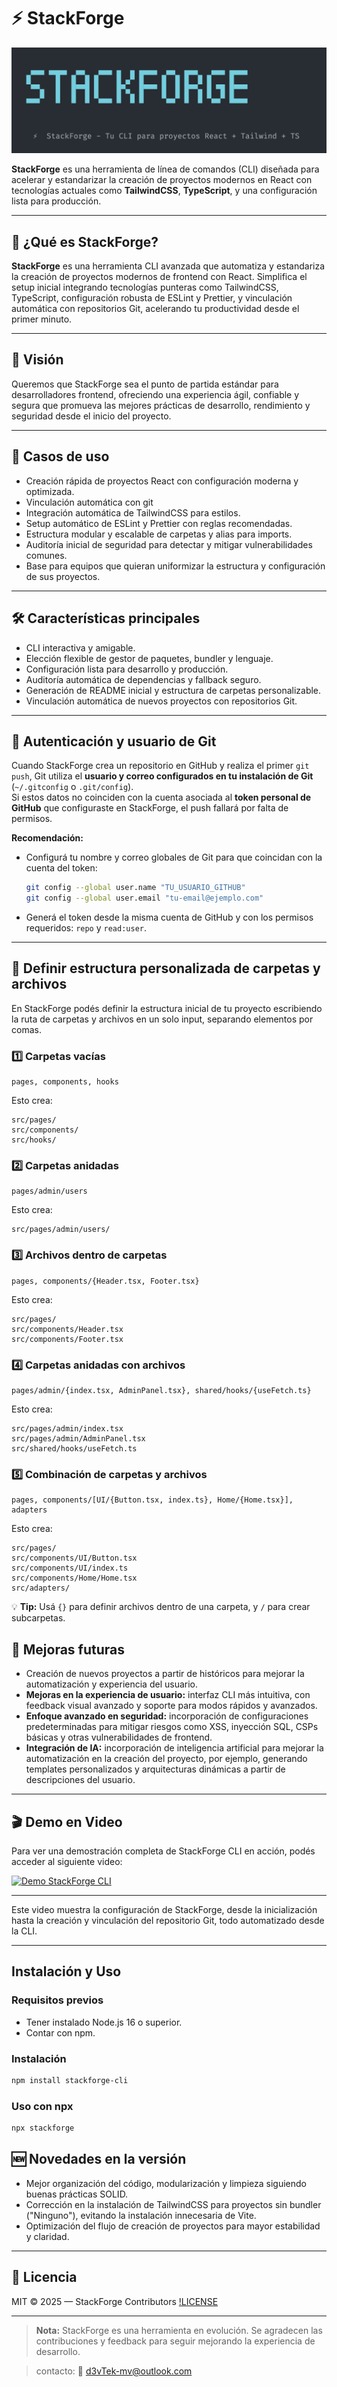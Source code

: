 # ⚡ StackForge

![Logo y bienvenida de StackForge CLI](https://raw.githubusercontent.com/MasliahDev99/StackForge/rc-1.0.0/docs/STACKFORGE_LOGO.png)



**StackForge** es una herramienta de línea de comandos (CLI) diseñada para acelerar y estandarizar la creación de proyectos modernos en React con tecnologías actuales como **TailwindCSS**, **TypeScript**, y una configuración lista para producción.

---

## 🌟 ¿Qué es StackForge?

**StackForge** es una herramienta CLI avanzada que automatiza y estandariza la creación de proyectos modernos de frontend con React. Simplifica el setup inicial integrando tecnologías punteras como TailwindCSS, TypeScript, configuración robusta de ESLint y Prettier, y vinculación automática con repositorios Git, acelerando tu productividad desde el primer minuto.

---

## 🎯 Visión

Queremos que StackForge sea el punto de partida estándar para desarrolladores frontend, ofreciendo una experiencia ágil, confiable y segura que promueva las mejores prácticas de desarrollo, rendimiento y seguridad desde el inicio del proyecto.

---

## 🚀 Casos de uso

- Creación rápida de proyectos React con configuración moderna y optimizada.
- Vinculación automática con git
- Integración automática de TailwindCSS para estilos.
- Setup automático de ESLint y Prettier con reglas recomendadas.
- Estructura modular y escalable de carpetas y alias para imports.
- Auditoría inicial de seguridad para detectar y mitigar vulnerabilidades comunes.
- Base para equipos que quieran uniformizar la estructura y configuración de sus proyectos.

---

## 🛠️ Características principales

- CLI interactiva y amigable.
- Elección flexible de gestor de paquetes, bundler y lenguaje.
- Configuración lista para desarrollo y producción.
- Auditoría automática de dependencias y fallback seguro.
- Generación de README inicial y estructura de carpetas personalizable.
- Vinculación automática de nuevos proyectos con repositorios Git.

---

## 🔑 Autenticación y usuario de Git

Cuando StackForge crea un repositorio en GitHub y realiza el primer `git push`, Git utiliza el **usuario y correo configurados en tu instalación de Git** (`~/.gitconfig` o `.git/config`).  
Si estos datos no coinciden con la cuenta asociada al **token personal de GitHub** que configuraste en StackForge, el push fallará por falta de permisos.

**Recomendación:**
- Configurá tu nombre y correo globales de Git para que coincidan con la cuenta del token:
  ```bash
  git config --global user.name "TU_USUARIO_GITHUB"
  git config --global user.email "tu-email@ejemplo.com"
  ```
- Generá el token desde la misma cuenta de GitHub y con los permisos requeridos: `repo` y `read:user`.

---


## 📂 Definir estructura personalizada de carpetas y archivos

En StackForge podés definir la estructura inicial de tu proyecto escribiendo la ruta de carpetas y archivos en un solo input, separando elementos por comas.

### 1️⃣ Carpetas vacías
```
pages, components, hooks
```
Esto crea:
```
src/pages/
src/components/
src/hooks/
```

### 2️⃣ Carpetas anidadas
```
pages/admin/users
```
Esto crea:
```
src/pages/admin/users/
```

### 3️⃣ Archivos dentro de carpetas
```
pages, components/{Header.tsx, Footer.tsx}
```
Esto crea:
```
src/pages/
src/components/Header.tsx
src/components/Footer.tsx
```

### 4️⃣ Carpetas anidadas con archivos
```
pages/admin/{index.tsx, AdminPanel.tsx}, shared/hooks/{useFetch.ts}
```
Esto crea:
```
src/pages/admin/index.tsx
src/pages/admin/AdminPanel.tsx
src/shared/hooks/useFetch.ts
```

### 5️⃣ Combinación de carpetas y archivos
```
pages, components/[UI/{Button.tsx, index.ts}, Home/{Home.tsx}], adapters
```
Esto crea:
```
src/pages/
src/components/UI/Button.tsx
src/components/UI/index.ts
src/components/Home/Home.tsx
src/adapters/
```

💡 **Tip:** Usá `{}` para definir archivos dentro de una carpeta, y `/` para crear subcarpetas.

## 🔮 Mejoras futuras

-  Creación de nuevos proyectos a partir de históricos para mejorar la automatización y experiencia del usuario.
- **Mejoras en la experiencia de usuario:** interfaz CLI más intuitiva, con feedback visual avanzado y soporte para modos rápidos y avanzados.
- **Enfoque avanzado en seguridad:** incorporación de configuraciones predeterminadas para mitigar riesgos como XSS, inyección SQL, CSPs básicas y otras vulnerabilidades de frontend.
- **Integración de IA:** incorporación de inteligencia artificial para mejorar la automatización en la creación del proyecto, por ejemplo, generando templates personalizados y arquitecturas dinámicas a partir de descripciones del usuario.


---


## 🎬 Demo en Video

Para ver una demostración completa de StackForge CLI en acción, podés acceder al siguiente video:

[![Demo StackForge CLI](https://img.youtube.com/vi/OSmmhkYobVg/hqdefault.jpg)](https://youtu.be/OSmmhkYobVg)

---

Este video muestra la configuración de StackForge, desde la inicialización hasta la creación y vinculación del repositorio Git, todo automatizado desde la CLI.



---
## Instalación y Uso

### Requisitos previos
- Tener instalado Node.js 16 o superior.
- Contar con npm.

### Instalación 
```bash
npm install stackforge-cli
```

### Uso con npx 
```bash
npx stackforge
```


## 🆕 Novedades en la versión 

- Mejor organización del código, modularización y limpieza siguiendo buenas prácticas SOLID.
- Corrección en la instalación de TailwindCSS para proyectos sin bundler ("Ninguno"), evitando la instalación innecesaria de Vite.
- Optimización del flujo de creación de proyectos para mayor estabilidad y claridad.


---
## 📄 Licencia

MIT © 2025 — StackForge Contributors [!LICENSE](./LICENSE)

---

> **Nota:** StackForge es una herramienta en evolución. Se agradecen las contribuciones y feedback para seguir mejorando la experiencia de desarrollo.

> contacto: 📩 d3vTek-mv@outlook.com

